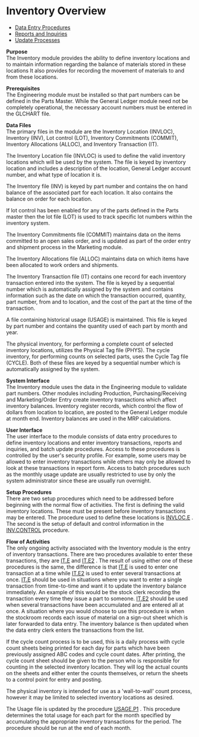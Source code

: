 # Inventory Overview

<PageHeader />

- [Data Entry Procedures](INV-ENTRY/README.md)
- [Reports and Inquiries](INV-REPORT/README.md)
- [Update Processes](INV-PROCESS/README.md)

**Purpose**  
The Inventory module provides the ability to define inventory locations and to
maintain information regarding the balance of materials stored in these
locations It also provides for recording the movement of materials to and from
these locations.

**Prerequisites**  
The Engineering module must be installed so that part numbers can be defined
in the Parts Master. While the General Ledger module need not be completely
operational, the necessary account numbers must be entered in the GLCHART
file.

**Data Files**  
The primary files in the module are the Inventory Location (INVLOC), Inventory
(INV), Lot control (LOT), Inventory Commitments (COMMIT), Inventory
Allocations (ALLOC), and Inventory Transaction (IT).  
  
The Inventory Location file (INVLOC) is used to define the valid inventory
locations which will be used by the system. The file is keyed by inventory
location and includes a description of the location, General Ledger account
number, and what type of location it is.  
  
The Inventory file (INV) is keyed by part number and contains the on hand
balance of the associated part for each location. It also contains the balance
on order for each location.  
  
If lot control has been enabled for any of the parts defined in the Parts
master then the lot file (LOT) is used to track specific lot numbers within
the inventory system.  
  
The Inventory Commitments file (COMMIT) maintains data on the items committed
to an open sales order, and is updated as part of the order entry and shipment
process in the Marketing module.  
  
The Inventory Allocations file (ALLOC) maintains data on which items have been
allocated to work orders and shipments.  
  
The Inventory Transaction file (IT) contains one record for each inventory
transaction entered into the system. The file is keyed by a sequential number
which is automatically assigned by the system and contains information such as
the date on which the transaction occurred, quantity, part number, from and to
location, and the cost of the part at the time of the transaction.  
  
A file containing historical usage (USAGE) is maintained. This file is keyed
by part number and contains the quantity used of each part by month and year.  
  
The physical inventory, for performing a complete count of selected inventory
locations, utilizes the Physical Tag file (PHYS). The cycle inventory, for
performing counts on selected parts, uses the Cycle Tag file (CYCLE). Both of
these files are keyed by a sequential number which is automatically assigned
by the system.

**System Interface**  
The Inventory module uses the data in the Engineering module to validate part
numbers. Other modules including Production, Purchasing/Receiving and
Marketing/Order Entry create inventory transactions which affect inventory
balances. Inventory register records, which control the flow of dollars from
location to location, are posted to the General Ledger module at month end.
Inventory balances are used in the MRP calculations.

**User Interface**  
The user interface to the module consists of data entry procedures to define
inventory locations and enter inventory transactions, reports and inquiries,
and batch update procedures. Access to these procedures is controlled by the
user's security profile. For example, some users may be allowed to enter
inventory transactions while others may only be allowed to look at these
transactions in report form. Access to batch procedures such as the monthly
usage update are usually restricted to use by only the system administrator
since these are usually run overnight.

**Setup Procedures**  
There are two setup procedures which need to be addressed before beginning with the normal flow of activities. The first is defining the valid inventory locations. These must be present before inventory transactions may be entered. The procedure used to define these locations is [INVLOC.E](INV-ENTRY/INVLOC-E/README.md) . The second is the setup of default and control information in the [INV.CONTROL](INV-ENTRY/INV-CONTROL/README.md) procedure.

**Flow of Activities**  
The only ongoing activity associated with the Inventory module is the entry of inventory transactions. There are two procedures available to enter these transactions, they are [IT.E](INV-ENTRY/IT-E/README.md) and [IT.E2](IT-E2/README.md) . The result of using either one of these procedures is the same, the difference is that [IT.E](INV-ENTRY/IT-E/README.md) is used to enter one transaction at a time while [IT.E2](IT-E2/README.md) is used to enter several transactions at once. [IT.E](INV-ENTRY/IT-E/README.md) should be used in situations where you want to enter a single transaction from time-to-time and want it to update the inventory balance immediately. An example of this would be the stock clerk recording the transaction every time they issue a part to someone. [IT.E2](IT-E2/README.md) should be used when several transactions have been accumulated and are entered all at once. A situation where you would choose to use this procedure is when the stockroom records each issue of material on a sign-out sheet which is later forwarded to data entry. The inventory balance is then updated when the data entry clerk enters the transactions from the list.
  
If the cycle count process is to be used, this is a daily process with cycle
count sheets being printed for each day for parts which have been previously
assigned ABC codes and cycle count dates. After printing, the cycle count
sheet should be given to the person who is responsible for counting in the
selected inventory location. They will log the actual counts on the sheets and
either enter the counts themselves, or return the sheets to a control point
for entry and posting.  
  
The physical inventory is intended for use as a 'wall-to-wall' count process,
however it may be limited to selected inventory locations as desired.  
  
The Usage file is updated by the procedure [USAGE.P1](INV-PROCESS/USAGE-P1/README.md) . This procedure determines the total usage for each part for the month specified by accumulating the appropriate inventory transactions for the period. The procedure should be run at the end of each month.

<badge text= "Version 8.10.57" vertical="middle" />

<PageFooter />
